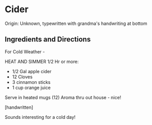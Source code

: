 # Cider

Origin: Unknown, typewritten with grandma's handwriting at bottom

## Ingredients and Directions

For Cold Weather -

HEAT AND SIMMER 1/2 Hr or more:

- 1/2 Gal apple cider
- 12 Cloves
- 3 cinnamon sticks
- 1 cup orange juice

Serve in heated mugs (12)
Aroma thru out house - nice!

[handwritten]

Sounds interesting for a cold day!
